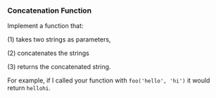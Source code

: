 ### Concatenation Function
Implement a function that:

(1) takes two strings as parameters,

(2) concatenates the strings

(3) returns the concatenated string.

For example, if I called your function with ```foo('hello', 'hi')``` it would return ```hellohi```.